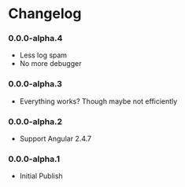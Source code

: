 # Changelog

### 0.0.0-alpha.4

* Less log spam
* No more debugger

### 0.0.0-alpha.3

* Everything works? Though maybe not efficiently

### 0.0.0-alpha.2

* Support Angular 2.4.7

### 0.0.0-alpha.1

* Initial Publish
